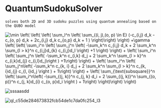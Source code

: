 # QuantumSudokuSolver
    solves both 2D and 3D sudoku puzzles using quantum annealing based on the QUBO model

<img src="https://latex.codecogs.com/gif.latex?\min&space;\left(&space;\left(&space;\left(&space;\sum_l^n&space;\left(&space;\sum_{(i,&space;j),(o,&space;p)&space;\in&space;E}&space;(-c_{i,j}&space;d_k&space;-&space;c_{o,&space;p}&space;d_k&space;&plus;&space;2c_{i,j}&space;d_k&space;c_{o,p}&space;d_k&space;&plus;&space;1&space;)&space;\right)\right)&space;\right)&space;&plus;\gamma&space;\left(&space;\left(&space;\sum_i^n&space;\left(&space;\sum_j^n&space;\left(&space;-\sum_k^n&space;c_{i,j}&space;d_k&space;&plus;&space;2&space;\sum_k^n&space;\sum_{l&space;>&space;k}^n&space;c_{i,j}d_{k}&space;c_{i,j}d_l&space;\right)&space;&plus;1&space;\right)&space;\right)&space;&plus;&space;\left(&space;\sum_i^n&space;\left(&space;\sum_j^n&space;\left(&space;-\sum_k^n&space;c_{i,k}&space;d_j&space;&plus;&space;2&space;\sum_k^n&space;\sum_{l&space;>&space;k}^n&space;c_{i,k}d_{j}&space;c_{i,l}d_j\right&space;)&space;&plus;1\right)&space;\right)&space;&plus;&space;\left(&space;\sum_i^n&space;\left(&space;\sum_j^n\left(&space;-\sum_k^n&space;c_{k,&space;i}&space;d_j&space;&plus;&space;2&space;\sum_k^n&space;\sum_{l&space;>&space;k}^n&space;c_{k,&space;i}d_{j}&space;c_{l,&space;i}d_j&space;\right&space;)&space;&plus;&space;1\right)&space;\right)&space;&plus;&space;\left(&space;\sum_{\text{subsquare}}^n&space;\left(&space;\sum_i^n\left(&space;-\sum_{(j,&space;k)}^n&space;c_{j,&space;k}&space;d_i&space;&plus;&space;2&space;\sum_{(j,&space;k)}^n&space;\sum_{(o,&space;p)}^n&space;c_{j,&space;k}d_{i}&space;c_{o,&space;p}d_i&space;\right&space;)&space;&plus;&space;1\right)&space;\right)\right)&space;\right)" title="\min \left( \left( \left( \sum_l^n \left( \sum_{(i, j),(o, p) \in E} (-c_{i,j} d_k - c_{o, p} d_k + 2c_{i,j} d_k c_{o,p} d_k + 1 ) \right)\right) \right) +\gamma \left( \left( \sum_i^n \left( \sum_j^n \left( -\sum_k^n c_{i,j} d_k + 2 \sum_k^n \sum_{l > k}^n c_{i,j}d_{k} c_{i,j}d_l \right) +1 \right) \right) + \left( \sum_i^n \left( \sum_j^n \left( -\sum_k^n c_{i,k} d_j + 2 \sum_k^n \sum_{l > k}^n c_{i,k}d_{j} c_{i,l}d_j\right ) +1\right) \right) + \left( \sum_i^n \left( \sum_j^n\left( -\sum_k^n c_{k, i} d_j + 2 \sum_k^n \sum_{l > k}^n c_{k, i}d_{j} c_{l, i}d_j \right ) + 1\right) \right) + \left( \sum_{\text{subsquare}}^n \left( \sum_i^n\left( -\sum_{(j, k)}^n c_{j, k} d_i + 2 \sum_{(j, k)}^n \sum_{(o, p)}^n c_{j, k}d_{i} c_{o, p}d_i \right ) + 1\right) \right)\right) \right)" />

![sssaasdd](https://user-images.githubusercontent.com/74283978/125512231-03c72425-b52b-4a8f-93f8-9f629b999ec9.png)


![ql_c55de284673832fcb54de1c7da0fc254_l3](https://user-images.githubusercontent.com/74283978/125511903-43a81cf2-b83c-4f7c-8d06-1ae26f5a1433.png)
